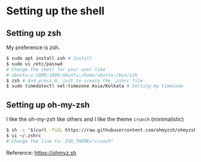 # Setting up the shell

## Setting up zsh

My preference is zsh.

```bash
$ sudo apt install zsh # Install
$ sudo vi /etc/passwd
# Change the shell for your user like
# ubuntu:x:1000:1000:Ubuntu:/home/ubuntu:/bin/zsh
$ zsh # And press 0, just to create the .zshrc file
$ sudo timedatectl set-timezone Asia/Kolkata # Setting my timezone
```

## Setting up oh-my-zsh

I like the oh-my-zsh like others and I like the theme `crunch` (minimalistic)

```bash
$ sh -c "$(curl -fsSL https://raw.githubusercontent.com/ohmyzsh/ohmyzsh/master/tools/install.sh)"
$ vi ~/.zshrc
# Change the line to: ZSH_THEME="crunch"
```

Reference: https://ohmyz.sh